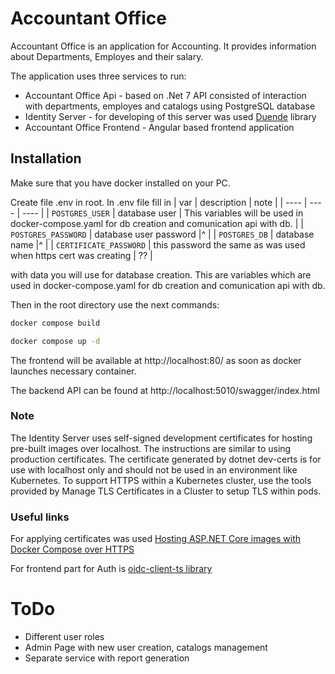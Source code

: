# Accountant Office

Accountant Office is an application for Accounting. It provides information about Departments, Employes and their salary.

The application uses three services to run:
- Accountant Office Api - based on .Net 7 API consisted of interaction with departments, employes and catalogs using PostgreSQL database
- Identity Server - for developing of this server was used [Duende](https://docs.duendesoftware.com/identityserver/v6) library
- Accountant Office Frontend - Angular based frontend application

## Installation

Make sure that you have docker installed on your PC.

Create file .env in root.
In .env file fill in
| var                    | description | note |
| ----                   | ----                                                            | ---- |
| `POSTGRES_USER`        | database user                                                   | This variables will be used in docker-compose.yaml for db creation and comunication api with db. |
| `POSTGRES_PASSWORD`    | database user password                                          |^     |
| `POSTGRES_DB`          | database name                                                   |^     |
| `CERTIFICATE_PASSWORD` | this password the same as was used when https cert was creating | ??   |

with data you will use for database creation. This are variables which are used in docker-compose.yaml for db creation and comunication api with db.


Then in the root directory use the next commands:

```bash
docker compose build
```

```bash
docker compose up -d
```
The frontend will be available at http://localhost:80/ as soon as docker launches necessary container.

The backend API can be found at http://localhost:5010/swagger/index.html

### Note

The Identity Server uses self-signed development certificates for hosting pre-built images over localhost. The instructions are similar to using production certificates. The certificate generated by dotnet dev-certs is for use with localhost only and should not be used in an environment like Kubernetes. To support HTTPS within a Kubernetes cluster, use the tools provided by Manage TLS Certificates in a Cluster to setup TLS within pods.

### Useful links

For applying certificates was used [Hosting ASP.NET Core images with Docker Compose over HTTPS](https://learn.microsoft.com/en-us/aspnet/core/security/docker-compose-https?view=aspnetcore-7.0)

For frontend part for Auth is [oidc-client-ts library](https://authts.github.io/oidc-client-ts/index.html)

# ToDo

* Different user roles
* Admin Page with new user creation, catalogs management
* Separate service with report generation